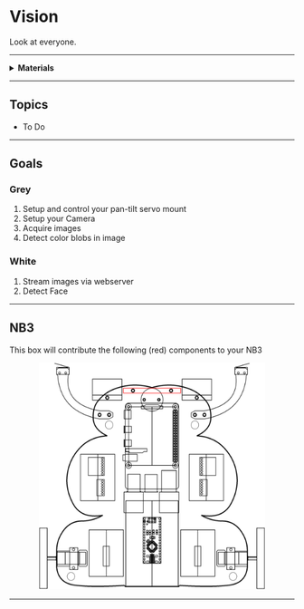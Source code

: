 # Vision

Look at everyone.

----

<details><summary><b>Materials</b></summary><p>

Contents|Description| # |Data|Link|
:-------|:----------|:-:|:--:|:--:|
Camera (RPi v3)|01|RPi color camera with auto-focus (version 3)|[-D-](1)|[-L-](_data/datasheets/rpi_camera_v3.pdf)|https://uk.farnell.com/raspberry-pi/rpi-noir-camera-board/raspberry-pi-noir-camera-board/dp/2510729|Loose|120|75|23
NB3 Camera Mount|01|Custom laser cut mount for RPi camera|[-D-](1)|[-L-](NB3_camera_mount)|VK|Mounts|40|30|5
NB3 Cortex Mount|01|Custom laser cut holder for NPU|[-D-](1)|[-L-](NB3_cortex_mount)|VK|Mounts|75|65|5
M2.5 bolt (6)|01|6 mm long M2.5 bolt|[-D-](4)|-|https://www.accu.co.uk/pozi-pan-head-screws/9255-SPP-M2-5-6-A2|Hardware|5|5|6
M3 nut (square)|01|square M3 nut 1.8 mm thick|[-D-](1)|-|https://www.accu.co.uk/flat-square-nuts/21326-HFSN-M3-A2|Hardware|5|5|3
M3 bolt (12)|01|12 mm long M3 bolt|[-D-](1)|-|https://www.accu.co.uk/pozi-pan-head-screws/500116-SPP-M3-12-ST-BZP|Hardware|5|5|12
M2 bolt (8)|01|8 mm long M2 bolt|[-D-](4)|-|https://www.accu.co.uk/pozi-pan-head-screws/500101-SPP-M2-8-ST-BZP|Hardware|5|5|8
M2 nut|01|regular M2 nut|[-D-](4)|-|https://www.accu.co.uk/hexagon-nuts/456429-HPN-M2-C8-Z|Hardware|5|5|3

</p></details>

----

## Topics

- To Do

----

## Goals

### Grey

1. Setup and control your pan-tilt servo mount
2. Setup your Camera
3. Acquire images
4. Detect color blobs in image

### White

1. Stream images via webserver
2. Detect Face


----

## NB3

This box will contribute the following (red) components to your NB3

<p align="center">
<img src="_data/images/NB3_vision.png" alt="NB3 stage" width="400" height="400">
<p>

----
